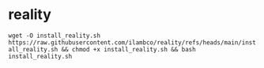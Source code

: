 # reality
`wget -O install_reality.sh https://raw.githubusercontent.com/ilambco/reality/refs/heads/main/install_reality.sh && chmod +x install_reality.sh && bash install_reality.sh`
